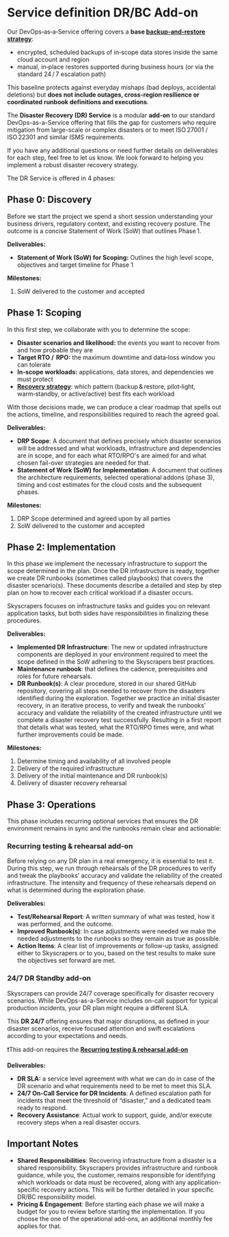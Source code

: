 # Service definition DR/BC Add-on

Our DevOps‑as‑a‑Service offering covers a **base [backup‑and‑restore strategy](https://docs.aws.amazon.com/whitepapers/latest/disaster-recovery-workloads-on-aws/disaster-recovery-options-in-the-cloud.html#backup-and-restore)**:

- encrypted, scheduled backups of in‑scope data stores inside the same cloud account and region
- manual, in‑place restores supported during business hours (or via the standard 24 / 7 escalation path)

This baseline protects against everyday mishaps (bad deploys, accidental deletions) but **does not include outages, cross‑region resilience or coordinated runbook definitions and executions**.

The **Disaster Recovery (DR) Service** is a modular **add-on** to our standard DevOps-as-a-Service offering that fills the gap for customers who require mitigation from large-scale or complex disasters or to meet ISO 27001 / ISO 22301 and similar ISMS requirements.

If you have any additional questions or need further details on deliverables for each step, feel free to let us know. We look forward to helping you implement a robust disaster recovery strategy.

The DR Service is offered in 4 phases:

## Phase 0: Discovery

Before we start the project we spend a short session understanding your business drivers, regulatory context, and existing recovery posture. The outcome is a concise Statement of Work (SoW) that outlines Phase 1.

**Deliverables:**

- **Statement of Work (SoW) for Scoping:** Outlines the high level scope, objectives and target timeline for Phase 1

**Milestones:**

1. SoW delivered to the customer and accepted

## Phase 1: Scoping

In this first step, we collaborate with you to determine the scope:

- **Disaster scenarios and likelihood:** the events you want to recover from and how probable they are
- **Target RTO /  RPO:** the maximum downtime and data‑loss window you can tolerate
- **In‑scope workloads:** applications, data stores, and dependencies we must protect
- [**Recovery strategy**](https://docs.aws.amazon.com/whitepapers/latest/disaster-recovery-workloads-on-aws/disaster-recovery-options-in-the-cloud.html): which pattern (backup & restore, pilot‑light, warm‑standby, or active/active) best fits each workload

With those decisions made, we can produce a clear roadmap that spells out the actions, timeline, and responsibilities required to reach the agreed goal.

**Deliverables:**

- **DRP Scope**: A document that defines precisely which disaster scenarios will be addressed and what workloads, infrastructure and dependencies are in scope, and for each what RTO/RPO's are aimed for and what chosen fail-over strategies are needed for that.
- **Statement of Work (SoW) for Implementation**: A document that outlines the architecture requirements, selected operational addons (phase 3), timing and cost estimates for the cloud costs and the subsequent phases.

**Milestones:**

1. DRP Scope determined and agreed upon by all parties
2. SoW delivered to the customer and accepted

## Phase 2: Implementation

In this phase we implement the necessary infrastructure to support the scope determined in the plan. Once the DR infrastructure is ready, together we create DR runbooks (sometimes called playbooks) that covers the disaster scenario(s). These documents describe a detailed and step by step plan on how to recover each critical workload if a disaster occurs.

Skyscrapers focuses on infrastructure tasks and guides you on relevant application tasks, but both sides have responsibilities in finalizing these procedures.

**Deliverables:**

- **Implemented DR Infrastructure**: The new or updated infrastructure components are deployed in your environment required to meet the scope defined in the SoW adhering to the Skyscrapers best practices.
- **Maintenance runbook**: that defines the cadence, prerequisites and roles for future rehearsals.
- **DR Runbook(s)**: A clear procedure, stored in our shared GitHub repository, covering all steps needed to recover from the disasters identified during the exploration. Together we practice an initial disaster recovery, in an iterative process, to verify and tweak the runbooks’ accuracy and validate the reliability of the created infrastructure until we complete a disaster recovery test successfully. Resulting in a first report that details what was tested, what the RTO/RPO times were, and what further improvements could be made.

**Milestones:**

1. Determine timing and availability of all involved people
2. Delivery of the required infrastructure
3. Delivery of the initial maintenance and DR runbook(s)
4. Delivery of disaster recovery rehearsal

## Phase 3: Operations

This phase includes recurring optional services that ensures the DR environment remains in sync and the runbooks remain clear and actionable:

### Recurring testing & rehearsal add-on

Before relying on any DR plan in a real emergency, it is essential to test it. During this step, we run through rehearsals of the DR procedures to verify and tweak the playbooks’ accuracy and validate the reliability of the created infrastructure. The intensity and frequency of these rehearsals depend on what is determined during the exploration phase.

**Deliverables:**

- **Test/Rehearsal Report**: A written summary of what was tested, how it was performed, and the outcome.
- **Improved Runbook(s)**: In case adjustments were needed we make the needed adjustments to the runbooks so they remain as true as possible.
- **Action Items**: A clear list of improvements or follow-up tasks, assigned either to Skyscrapers or to you, based on the test results to make sure the objectives set forward are met.

### 24/7 DR Standby add-on

Skyscrapers can provide 24/7 coverage specifically for disaster recovery scenarios. While DevOps-as-a-Service includes on-call support for typical production incidents, your DR plan might require a different SLA. 

This **DR 24/7** offering ensures that major disruptions, as defined in your disaster scenarios, receive focused attention and swift escalations according to your expectations and needs.

❗This add-on requires the [**Recurring testing & rehearsal add-on**](https://www.notion.so/Recurring-testing-rehearsal-add-on-1bd3548b593080de8883cb9e13c42c14?pvs=21)

**Deliverables:**

- **DR SLA:** a service level agreement with what we can do in case of the DR scenario and what requirements need to be met to meet this SLA.
- **24/7 On-Call Service for DR Incidents**: A defined escalation path for incidents that meet the threshold of “disaster,” and a dedicated team ready to respond.
- **Recovery Assistance**: Actual work to support, guide, and/or execute recovery steps when a real disaster occurs.

## Important Notes

- **Shared Responsibilities**: Recovering infrastructure from a disaster is a shared responsibility. Skyscrapers provides infrastructure and runbook guidance, while you, the customer, remains responsible for identifying which workloads or data must be recovered, along with any application-specific recovery actions. This will be further detailed in your specific DR/BC responsibility model.
- **Pricing & Engagement**: Before starting each phase we will make a budget for you to review before starting the implementation. If you choose the one of the operational add-ons, an additional monthly fee applies for that.
